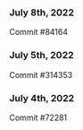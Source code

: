 ### July 8th, 2022

Commit #84164

### July 5th, 2022

Commit #314353


### July 4th, 2022

Commit #72281
